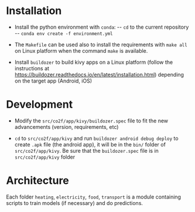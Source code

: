 # Installation
- Install the python environment with `conda`:
-- `cd` to the current repository
-- `conda env create -f environment.yml`

- The `Makefile` can be used also to install the requirements with `make all` on Linux platform when the command `make` is available.

- Install `buildozer` to build kivy apps on a Linux platform (follow the instructions at https://buildozer.readthedocs.io/en/latest/installation.html) depending
on the target app (Android, iOS)

# Development
- Modify the `src/co2f/app/kivy/buildozer.spec` file to fit the new advancements (version, requirements, etc)

- `cd` to `src/co2f/app/kivy` and run `buildozer android debug deploy` to create `.apk` file (the android app), it will be in the `bin/` folder of `src/co2f/app/kivy`. Be sure that the `buildozer.spec` file is in `src/co2f/app/kivy` folder

# Architecture
Each folder `heating`, `electricity`, `food`, `transport` is a module containing scripts to train models (if necessary) and do predictions.